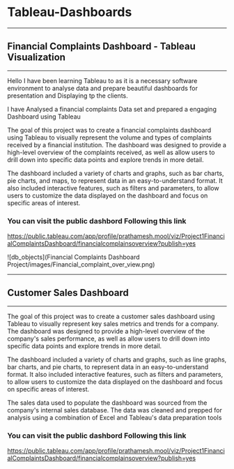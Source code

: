 # Tableau-Dashboards
___________________________________________________________________________________________________________________________________________________________

## Financial Complaints Dashboard - Tableau Visualization
___________________________________________________________________________________________________________________________________________________________

Hello I have been learning Tableau to as it is a necessary software environment to analyse data and prepare beautiful dashboards for presentation and Displaying tp the clients.

I have Analysed a financial complaints Data set and prepared a engaging Dashboard using Tableau

The goal of this project was to create a financial complaints dashboard using Tableau to visually represent the volume and types of complaints received by a financial institution. The dashboard was designed to provide a high-level overview of the complaints received, as well as allow users to drill down into specific data points and explore trends in more detail.

The dashboard included a variety of charts and graphs, such as bar charts, pie charts, and maps, to represent data in an easy-to-understand format. It also included interactive features, such as filters and parameters, to allow users to customize the data displayed on the dashboard and focus on specific areas of interest.

### You can visit the public dashbord Following this link
https://public.tableau.com/app/profile/prathamesh.mool/viz/Project1FinancialComplaintsDashboard/financialcomplainsoverview?publish=yes


![db_objects](Financial Complaints Dashboard Project/images/Financial_complaint_over_view.png)
____________________________________________________________________________________________________________________________________________________________________


## Customer Sales Dashboard

____________________________________________________________________________________________________________________________________________________________________


The goal of this project was to create a customer sales dashboard using Tableau to visually represent key sales metrics and trends for a company. The dashboard was designed to provide a high-level overview of the company's sales performance, as well as allow users to drill down into specific data points and explore trends in more detail.

The dashboard included a variety of charts and graphs, such as line graphs, bar charts, and pie charts, to represent data in an easy-to-understand format. It also included interactive features, such as filters and parameters, to allow users to customize the data displayed on the dashboard and focus on specific areas of interest.

The sales data used to populate the dashboard was sourced from the company's internal sales database. The data was cleaned and prepped for analysis using a combination of Excel and Tableau's data preparation tools

###  You can visit the public dashbord Following this link
https://public.tableau.com/app/profile/prathamesh.mool/viz/Project1FinancialComplaintsDashboard/financialcomplainsoverview?publish=yes
